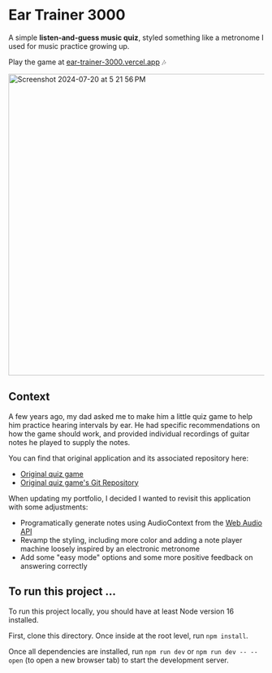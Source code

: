 # Ear Trainer 3000

A simple **listen-and-guess music quiz**, styled something like a metronome I used for music practice growing up.

Play the game at [ear-trainer-3000.vercel.app](https://ear-trainer-3000.vercel.app/)  🎶

<img width="593" alt="Screenshot 2024-07-20 at 5 21 56 PM" src="https://github.com/user-attachments/assets/b63558d9-5046-4232-b434-eecc99142c36">

## Context

A few years ago, my dad asked me to make him a little quiz game to help him practice hearing intervals by ear. He had specific recommendations on how the game should work, and provided individual recordings of guitar notes he played to supply the notes.

You can find that original application and its associated repository here:
- [Original quiz game](https://music-notes.vercel.app/)
- [Original quiz game's Git Repository](https://github.com/emikjackson/music-notes)

When updating my portfolio, I decided I wanted to revisit this application with some adjustments:
- Programatically generate notes using AudioContext from the [Web Audio API](https://developer.mozilla.org/en-US/docs/Web/API/Web_Audio_API)
- Revamp the styling, including more color and adding a note player machine loosely inspired by an electronic metronome
- Add some "easy mode" options and some more positive feedback on answering correctly


## To run this project ...
To run this project locally, you should have at least Node version 16 installed.

First, clone this directory. Once inside at the root level, run `npm install`.

Once all dependencies are installed, run `npm run dev` or `npm run dev -- --open` (to open a new browser tab) to start the development server.

